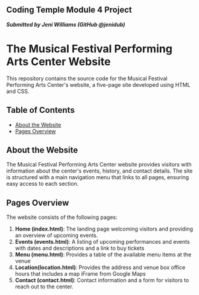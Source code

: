 
## Coding Temple Module 4 Project

***Submitted by Jeni Williams (GitHub @jenidub)***

# The Musical Festival Performing Arts Center Website

This repository contains the source code for the Musical Festival Performing Arts Center's website, a five-page site developed using HTML and CSS.

## Table of Contents

-   [About the Website](#about-the-website)
-   [Pages Overview](#pages-overview)

## About the Website

The Musical Festival Performing Arts Center website provides visitors with information about the center's events, history, and contact details. The site is structured with a main navigation menu that links to all pages, ensuring easy access to each section.

## Pages Overview

The website consists of the following pages:

1.  **Home (index.html)**: The landing page welcoming visitors and providing an overview of upcoming events.
2.  **Events (events.html)**: A listing of upcoming performances and events with dates and descriptions and a link to buy tickets
3.  **Menu (menu.html)**: Provides a table of the available menu items at the venue
4. **Location(location.html)**: Provides the address and venue box office hours that includes a map iFrame from Google Maps
5.  **Contact (contact.html)**: Contact information and a form for visitors to reach out to the center.
